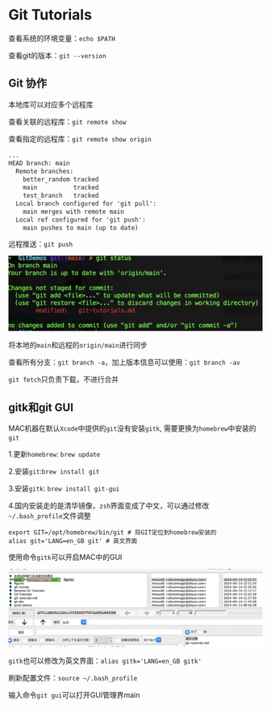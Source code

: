 # Git Tutorials

查看系统的环境变量：`echo $PATH`

查看git的版本：`git --version`

## Git 协作

本地库可以对应多个远程库

查看关联的远程库：`git remote show`

查看指定的远程库：`git remote show origin`

```
...
HEAD branch: main
  Remote branches:
    better_random tracked
    main          tracked
    test_branch   tracked
  Local branch configured for 'git pull':
    main merges with remote main
  Local ref configured for 'git push':
    main pushes to main (up to date)
```

远程推送：`git push`

<img src="figures/git-status.png" alt="git-status" style="zoom:70%;" />


将本地的`main`和远程的`origin/main`进行同步

查看所有分支：`git branch -a`，加上版本信息可以使用：`git branch -av`

`git fetch`只负责下载，不进行合并

## gitk和git GUI

MAC机器在默认`Xcode`中提供的`git`没有安装`gitk`, 需要更换为`homebrew`中安装的`git`

1.更新`homebrew`: `brew update`

2.安装`git`:`brew install git`

3.安装`gitk`: `brew install git-gui`

4.国内安装走的是清华镜像，`zsh`界面变成了中文，可以通过修改`~/.bash_profile`文件调整

```
export GIT=/opt/homebrew/bin/git # 将GIT定位到homebrew安装的
alias git='LANG=en_GB git' # 英文界面
```

使用命令`gitk`可以开启MAC中的GUI

![gitk](figures/gitk.png)

`gitk`也可以修改为英文界面：`alias gitk='LANG=en_GB gitk'`

刷新配置文件：`source ~/.bash_profile`

输入命令`git gui`可以打开GUI管理界main



